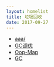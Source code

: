 ```yaml
---
layout: homelist
title: 垃圾回收
date: 2017-09-27
---
```


* [aaa/](/home/hotspot/gc/aaa/?%E8%99%9A%E6%8B%9F%E6%9C%BA%2C%E5%9E%83%E5%9C%BE%E5%9B%9E%E6%94%B6%2Caaa)
* [GC调优](/home/hotspot/gc/gc-tuning.html?%E8%99%9A%E6%8B%9F%E6%9C%BA%2C%E5%9E%83%E5%9C%BE%E5%9B%9E%E6%94%B6)
* [Oop-Map](/home/hotspot/gc/oop-map.html?%E8%99%9A%E6%8B%9F%E6%9C%BA%2C%E5%9E%83%E5%9C%BE%E5%9B%9E%E6%94%B6)
* [GC](/home/hotspot/gc/gc.html?%E8%99%9A%E6%8B%9F%E6%9C%BA%2C%E5%9E%83%E5%9C%BE%E5%9B%9E%E6%94%B6)
